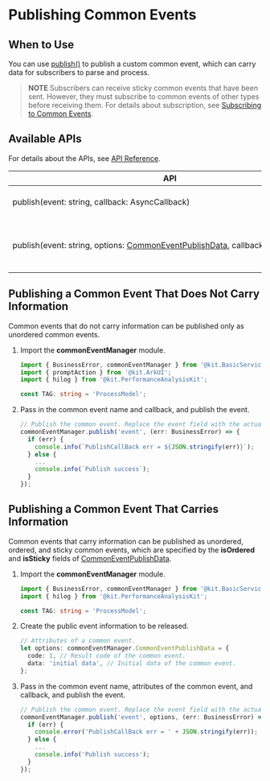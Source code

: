# Publishing Common Events


## When to Use

You can use [publish()](../../reference/apis-basic-services-kit/js-apis-commonEventManager.md#commoneventmanagerpublish) to publish a custom common event, which can carry data for subscribers to parse and process.

> **NOTE**
> Subscribers can receive sticky common events that have been sent. However, they must subscribe to common events of other types before receiving them. For details about subscription, see [Subscribing to Common Events](common-event-subscription.md).


## Available APIs

For details about the APIs, see [API Reference](../../reference/apis-basic-services-kit/js-apis-commonEventManager.md#commoneventmanagerpublish).

| API                                                      | Description                    |
| ------------------------------------------------------------ | ---------------------------- |
| publish(event:&nbsp;string,&nbsp;callback:&nbsp;AsyncCallback) | Publishes a common event.              |
| publish(event:&nbsp;string,&nbsp;options:&nbsp;[CommonEventPublishData](../../reference/apis-basic-services-kit/js-apis-inner-commonEvent-commonEventPublishData.md),&nbsp;callback:&nbsp;AsyncCallback) | Publishes a common event with given attributes. |


## Publishing a Common Event That Does Not Carry Information

Common events that do not carry information can be published only as unordered common events.

1. Import the **commonEventManager** module.
   
   ```ts
   import { BusinessError, commonEventManager } from '@kit.BasicServicesKit';
   import { promptAction } from '@kit.ArkUI';
   import { hilog } from '@kit.PerformanceAnalysisKit';

   const TAG: string = 'ProcessModel';
   ```

2. Pass in the common event name and callback, and publish the event.
   
   ```ts
   // Publish the common event. Replace the event field with the actual event name.
   commonEventManager.publish('event', (err: BusinessError) => {
     if (err) {
       console.info(`PublishCallBack err = ${JSON.stringify(err)}`);
     } else {
       ...
       console.info(`Publish success`);
     }
   });
   ```


## Publishing a Common Event That Carries Information

Common events that carry information can be published as unordered, ordered, and sticky common events, which are specified by the **isOrdered** and **isSticky** fields of [CommonEventPublishData](../../reference/apis-basic-services-kit/js-apis-inner-commonEvent-commonEventPublishData.md).

1. Import the **commonEventManager** module.
   
   ```ts
   import { BusinessError, commonEventManager } from '@kit.BasicServicesKit';
   import { hilog } from '@kit.PerformanceAnalysisKit';

   const TAG: string = 'ProcessModel';
   ```

2. Create the public event information to be released.
   
   ```ts
   // Attributes of a common event.
   let options: commonEventManager.CommonEventPublishData = {
     code: 1, // Result code of the common event.
     data: 'initial data', // Initial data of the common event.
   };
   ```

3. Pass in the common event name, attributes of the common event, and callback, and publish the event.
   
   ```ts
   // Publish the common event. Replace the event field with the actual event name.
   commonEventManager.publish('event', options, (err: BusinessError) => {
     if (err) {
       console.error('PublishCallBack err = ' + JSON.stringify(err));
     } else {
       ...
       console.info('Publish success');
     }
   });
   ```
